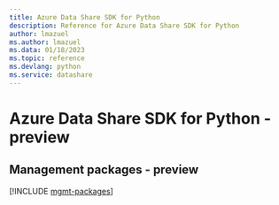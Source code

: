 ```yaml
---
title: Azure Data Share SDK for Python
description: Reference for Azure Data Share SDK for Python
author: lmazuel
ms.author: lmazuel
ms.data: 01/18/2023
ms.topic: reference
ms.devlang: python
ms.service: datashare
---
```

# Azure Data Share SDK for Python - preview

## Management packages - preview
[!INCLUDE [mgmt-packages](data-share-mgmt-index.md)]